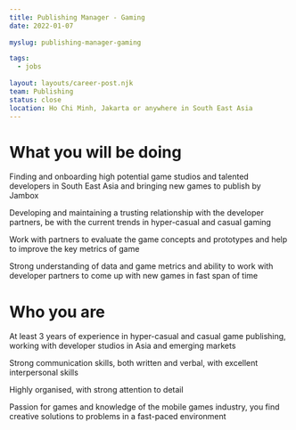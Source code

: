 ```yaml
---
title: Publishing Manager - Gaming
date: 2022-01-07
 
myslug: publishing-manager-gaming

tags: 
  - jobs
  
layout: layouts/career-post.njk
team: Publishing
status: close
location: Ho Chi Minh, Jakarta or anywhere in South East Asia
---
```

# What you will be doing

Finding and onboarding high potential game studios and talented developers in South East Asia and bringing new games to publish by Jambox

Developing and maintaining a trusting relationship with the developer partners, be with the current trends in hyper-casual and casual gaming 

Work with partners to evaluate the game concepts and prototypes and help to improve the key metrics of game 

Strong understanding of data and game metrics and ability to work with developer partners to come up with new games in fast span of time
# Who you are

At least 3 years of experience in hyper-casual and casual game publishing, working with developer studios in Asia and emerging markets

Strong communication skills, both written and verbal, with excellent interpersonal skills

Highly organised, with strong attention to detail

Passion for games and knowledge of the mobile games industry, you find creative solutions to problems in a fast-paced environment
